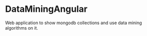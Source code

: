 # DataMiningAngular

Web application to show mongodb collections and use data mining algorithms on it.

